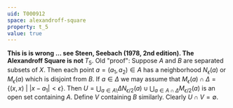 ```yaml
---
uid: T000912
space: alexandroff-square
property: t_5
value: true
---
```

$\textbf{This is is wrong ... see Steen, Seebach (1978, 2nd edition). The Alexandroff Square is not } T_5.$
Old "proof": Suppose $A$ and $B$ are separated subsets of $X$. Then each point $a = (a_1, a_2) \in A$ has a neighborhood $N_\epsilon(a)$ or $M_\epsilon(a)$ which is disjoint from $B$. If $a \in \Delta$ we may assume that $M_\epsilon(a) \cap \Delta = \{(x,x)\ |\ |x-a_1| < \epsilon\}$. Then $U = \bigcup_{a \in A \setminus} \Delta N_{\epsilon/2}(a) \cup \bigcup_{a \in A \cap \Delta} M_{\epsilon/2}(a)$ is an open set containing $A$. Define $V$ containing $B$ similarly. Clearly $U \cap V = \emptyset$.

